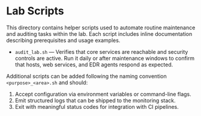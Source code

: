 # Lab Scripts

This directory contains helper scripts used to automate routine maintenance and auditing tasks within the lab. Each script includes inline documentation describing prerequisites and usage examples.

- `audit_lab.sh` — Verifies that core services are reachable and security controls are active. Run it daily or after maintenance windows to confirm that hosts, web services, and EDR agents respond as expected.

Additional scripts can be added following the naming convention `<purpose>_<area>.sh` and should:

1. Accept configuration via environment variables or command-line flags.
2. Emit structured logs that can be shipped to the monitoring stack.
3. Exit with meaningful status codes for integration with CI pipelines.
